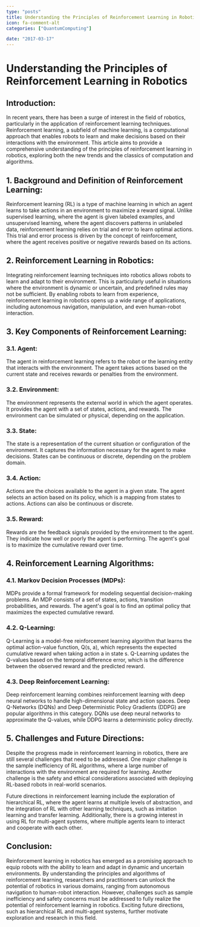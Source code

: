 ```yaml
---
type: "posts"
title: Understanding the Principles of Reinforcement Learning in Robotics
icon: fa-comment-alt
categories: ["QuantumComputing"]

date: "2017-03-17"
---
```




# Understanding the Principles of Reinforcement Learning in Robotics

## Introduction:

In recent years, there has been a surge of interest in the field of robotics, particularly in the application of reinforcement learning techniques. Reinforcement learning, a subfield of machine learning, is a computational approach that enables robots to learn and make decisions based on their interactions with the environment. This article aims to provide a comprehensive understanding of the principles of reinforcement learning in robotics, exploring both the new trends and the classics of computation and algorithms.

## 1. Background and Definition of Reinforcement Learning:

Reinforcement learning (RL) is a type of machine learning in which an agent learns to take actions in an environment to maximize a reward signal. Unlike supervised learning, where the agent is given labeled examples, and unsupervised learning, where the agent discovers patterns in unlabeled data, reinforcement learning relies on trial and error to learn optimal actions. This trial and error process is driven by the concept of reinforcement, where the agent receives positive or negative rewards based on its actions.

## 2. Reinforcement Learning in Robotics:

Integrating reinforcement learning techniques into robotics allows robots to learn and adapt to their environment. This is particularly useful in situations where the environment is dynamic or uncertain, and predefined rules may not be sufficient. By enabling robots to learn from experience, reinforcement learning in robotics opens up a wide range of applications, including autonomous navigation, manipulation, and even human-robot interaction.

## 3. Key Components of Reinforcement Learning:

### 3.1. Agent:
The agent in reinforcement learning refers to the robot or the learning entity that interacts with the environment. The agent takes actions based on the current state and receives rewards or penalties from the environment.

### 3.2. Environment:
The environment represents the external world in which the agent operates. It provides the agent with a set of states, actions, and rewards. The environment can be simulated or physical, depending on the application.

### 3.3. State:
The state is a representation of the current situation or configuration of the environment. It captures the information necessary for the agent to make decisions. States can be continuous or discrete, depending on the problem domain.

### 3.4. Action:
Actions are the choices available to the agent in a given state. The agent selects an action based on its policy, which is a mapping from states to actions. Actions can also be continuous or discrete.

### 3.5. Reward:
Rewards are the feedback signals provided by the environment to the agent. They indicate how well or poorly the agent is performing. The agent's goal is to maximize the cumulative reward over time.

## 4. Reinforcement Learning Algorithms:

### 4.1. Markov Decision Processes (MDPs):
MDPs provide a formal framework for modeling sequential decision-making problems. An MDP consists of a set of states, actions, transition probabilities, and rewards. The agent's goal is to find an optimal policy that maximizes the expected cumulative reward.

### 4.2. Q-Learning:
Q-Learning is a model-free reinforcement learning algorithm that learns the optimal action-value function, Q(s, a), which represents the expected cumulative reward when taking action a in state s. Q-Learning updates the Q-values based on the temporal difference error, which is the difference between the observed reward and the predicted reward.

### 4.3. Deep Reinforcement Learning:
Deep reinforcement learning combines reinforcement learning with deep neural networks to handle high-dimensional state and action spaces. Deep Q-Networks (DQNs) and Deep Deterministic Policy Gradients (DDPG) are popular algorithms in this category. DQNs use deep neural networks to approximate the Q-values, while DDPG learns a deterministic policy directly.

## 5. Challenges and Future Directions:

Despite the progress made in reinforcement learning in robotics, there are still several challenges that need to be addressed. One major challenge is the sample inefficiency of RL algorithms, where a large number of interactions with the environment are required for learning. Another challenge is the safety and ethical considerations associated with deploying RL-based robots in real-world scenarios.

Future directions in reinforcement learning include the exploration of hierarchical RL, where the agent learns at multiple levels of abstraction, and the integration of RL with other learning techniques, such as imitation learning and transfer learning. Additionally, there is a growing interest in using RL for multi-agent systems, where multiple agents learn to interact and cooperate with each other.

## Conclusion:

Reinforcement learning in robotics has emerged as a promising approach to equip robots with the ability to learn and adapt in dynamic and uncertain environments. By understanding the principles and algorithms of reinforcement learning, researchers and practitioners can unlock the potential of robotics in various domains, ranging from autonomous navigation to human-robot interaction. However, challenges such as sample inefficiency and safety concerns must be addressed to fully realize the potential of reinforcement learning in robotics. Exciting future directions, such as hierarchical RL and multi-agent systems, further motivate exploration and research in this field.